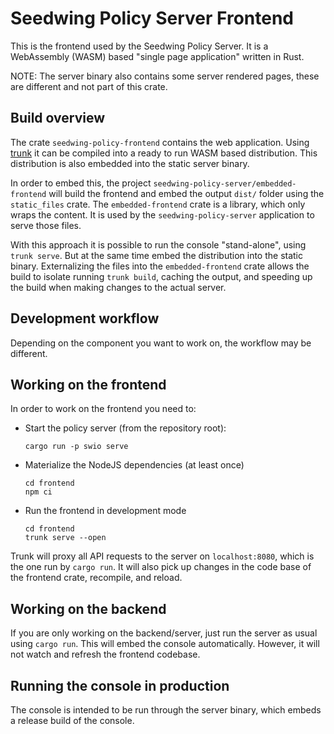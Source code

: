 # Seedwing Policy Server Frontend

This is the frontend used by the Seedwing Policy Server. It is a WebAssembly (WASM) based
"single page application" written in Rust.

NOTE: The server binary also contains some server rendered pages, these are different and not part of this crate.

## Build overview

The crate `seedwing-policy-frontend` contains the web application. Using [trunk](https://trunkrs.dev) it can be compiled
into a ready to run WASM based distribution. This distribution is also embedded into the static server binary.

In order to embed this, the project `seedwing-policy-server/embedded-frontend` will build the frontend and
embed the output `dist/` folder using the `static_files` crate. The `embedded-frontend` crate is a library, which
only wraps the content. It is used by the `seedwing-policy-server` application to serve those files.

With this approach it is possible to run the console "stand-alone", using `trunk serve`. But at the same
time embed the distribution into the static binary. Externalizing the files into the `embedded-frontend` crate
allows the build to isolate running `trunk build`, caching the output, and speeding up the build when making
changes to the actual server.

## Development workflow

Depending on the component you want to work on, the workflow may be different.

## Working on the frontend

In order to work on the frontend you need to:

* Start the policy server (from the repository root):

  ```shell
  cargo run -p swio serve
  ```

* Materialize the NodeJS dependencies (at least once)

  ```shell
  cd frontend
  npm ci
  ```

* Run the frontend in development mode

  ```shell
  cd frontend
  trunk serve --open
  ```

Trunk will proxy all API requests to the server on `localhost:8080`, which is the one run by `cargo run`. It will
also pick up changes in the code base of the frontend crate, recompile, and reload.

## Working on the backend

If you are only working on the backend/server, just run the server as usual using `cargo run`. This will embed
the console automatically. However, it will not watch and refresh the frontend codebase.

## Running the console in production

The console is intended to be run through the server binary, which embeds a release build of the console.
